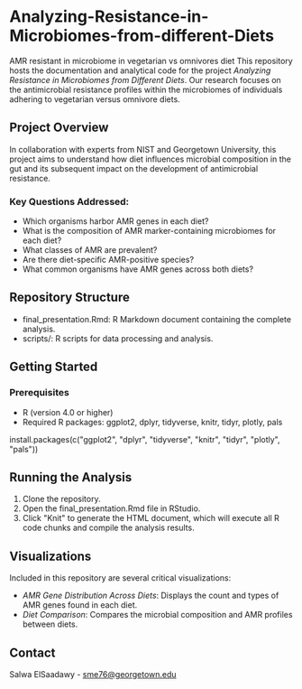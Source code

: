 # Analyzing-Resistance-in-Microbiomes-from-different-Diets
AMR resistant in microbiome in vegetarian vs omnivores diet
This repository hosts the documentation and analytical code for the project *Analyzing Resistance in Microbiomes from Different Diets*. Our research focuses on the antimicrobial resistance profiles within the microbiomes of individuals adhering to vegetarian versus omnivore diets.

## Project Overview

In collaboration with experts from NIST and Georgetown University, this project aims to understand how diet influences microbial composition in the gut and its subsequent impact on the development of antimicrobial resistance.

### Key Questions Addressed:
- Which organisms harbor AMR genes in each diet?
- What is the composition of AMR marker-containing microbiomes for each diet?
- What classes of AMR are prevalent?
- Are there diet-specific AMR-positive species?
- What common organisms have AMR genes across both diets?

## Repository Structure
- final_presentation.Rmd: R Markdown document containing the complete analysis.
- scripts/: R scripts for data processing and analysis.


## Getting Started
### Prerequisites
- R (version 4.0 or higher)
- Required R packages: ggplot2, dplyr, tidyverse, knitr, tidyr, plotly, pals

install.packages(c("ggplot2", "dplyr", "tidyverse", "knitr", "tidyr", "plotly", "pals"))


## Running the Analysis
1. Clone the repository.
2. Open the final_presentation.Rmd file in RStudio.
3. Click "Knit" to generate the HTML document, which will execute all R code chunks and compile the analysis results.

## Visualizations
Included in this repository are several critical visualizations:

- *AMR Gene Distribution Across Diets*: Displays the count and types of AMR genes found in each diet.
- *Diet Comparison*: Compares the microbial composition and AMR profiles between diets.

## Contact
Salwa ElSaadawy - sme76@georgetown.edu
